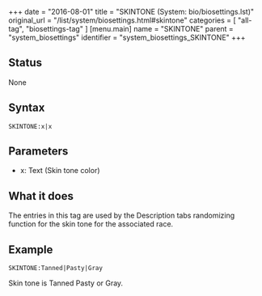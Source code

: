 +++
date = "2016-08-01"
title = "SKINTONE (System: bio/biosettings.lst)"
original_url = "/list/system/biosettings.html#skintone"
categories = [ "all-tag", "biosettings-tag" ]
[menu.main]
    name = "SKINTONE"
    parent = "system_biosettings"
    identifier = "system_biosettings_SKINTONE"
+++

## Status

None

## Syntax

`SKINTONE:x|x`

## Parameters

-   x: Text (Skin tone color)



What it does
------------

The entries in this tag are used by the Description tabs randomizing
function for the skin tone for the associated race.

Example
-------

`SKINTONE:Tanned|Pasty|Gray`

Skin tone is Tanned Pasty or Gray.

